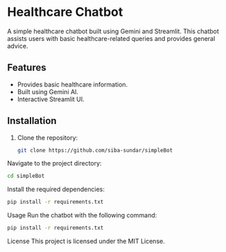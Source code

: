 # Healthcare Chatbot

A simple healthcare chatbot built using Gemini and Streamlit. This chatbot assists users with basic healthcare-related queries and provides general advice.

## Features
- Provides basic healthcare information.
- Built using Gemini AI.
- Interactive Streamlit UI.

## Installation
1. Clone the repository:
   ```sh
   git clone https://github.com/siba-sundar/simpleBot
   
Navigate to the project directory:
```bash
cd simpleBot
```

Install the required dependencies:
```bash
pip install -r requirements.txt
```


Usage
Run the chatbot with the following command:
```bash
pip install -r requirements.txt
```

License
This project is licensed under the MIT License.

